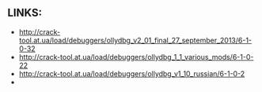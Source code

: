 
## LINKS:
* http://crack-tool.at.ua/load/debuggers/ollydbg_v2_01_final_27_september_2013/6-1-0-32
* http://crack-tool.at.ua/load/debuggers/ollydbg_1_1_various_mods/6-1-0-22
* http://crack-tool.at.ua/load/debuggers/ollydbg_v1_10_russian/6-1-0-2
* 
